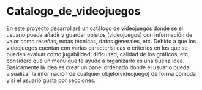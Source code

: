 # Catalogo_de_videojuegos
En este proyecto desarrollaré un catálogo de videojuegos donde se el usuario pueda añadir y guardar objetos (videojuegos) con información de valor como reseñas, notas técnicas, datos generales, etc.
Debido a que los videojuegos cuentan con varias caracteristicas o criterios en los que se pueden evaluar como jugabilidad, dificultad, calidad de los gráficos, etc; considero que un menú que te ayude a organizarlo es una buena idea.
Basicamente la idea es crear un panel ordenado donde el usuario pueda visualizar la información de cualquier objeto(videojuego) de forma cómoda y si el usuario gusta por secciones.
